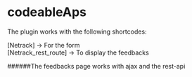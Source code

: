 # codeableAps

The plugin works with the following shortcodes:

[Netrack] -> For the form  
[Netrack_rest_route] -> To display the feedbacks  

######The feedbacks page works with ajax and the rest-api
